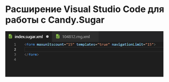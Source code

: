 # Расширение Visual Studio Code для работы с Candy.Sugar 

![Candy demo](https://raw.githubusercontent.com/tihonove/vscode-candy-sugar-extensions/master/docs/images/candy.gif)
